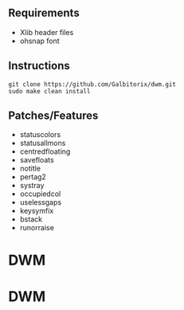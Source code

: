 Requirements
------------
* Xlib header files
* ohsnap font

Instructions
------------

    git clone https://github.com/Galbitorix/dwm.git
    sudo make clean install
    
    
Patches/Features
----------------
* statuscolors
* statusallmons
* centredfloating
* savefloats
* notitle
* pertag2
* systray
* occupiedcol
* uselessgaps
* keysymfix
* bstack
* runorraise

# DWM
# DWM
